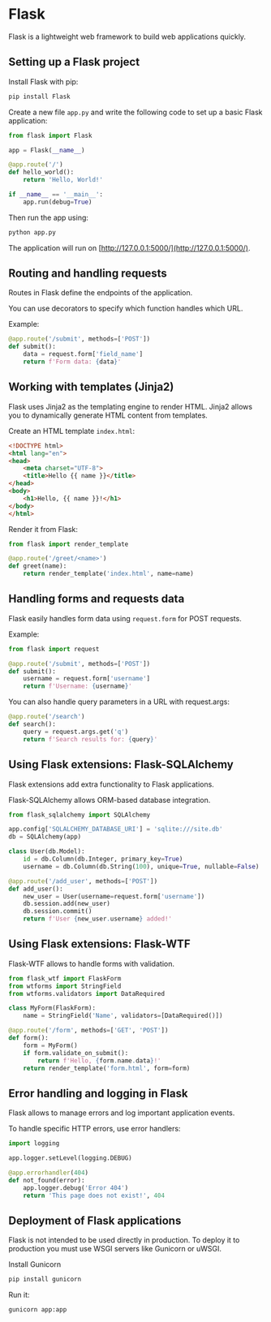 # Flask

Flask is a lightweight web framework to build web applications quickly.

## Setting up a Flask project

Install Flask with pip:

```bash
pip install Flask
```

Create a new file `app.py` and write the following code to set up a basic Flask application:

```python
from flask import Flask

app = Flask(__name__)

@app.route('/')
def hello_world():
    return 'Hello, World!'

if __name__ == '__main__':
    app.run(debug=True)
```

Then run the app using:

```bash
python app.py
```

The application will run on [http://127.0.0.1:5000/](http://127.0.0.1:5000/).

## Routing and handling requests

Routes in Flask define the endpoints of the application.

You can use decorators to specify which function handles which URL.

Example:

```python
@app.route('/submit', methods=['POST'])
def submit():
    data = request.form['field_name']
    return f'Form data: {data}'
```

## Working with templates (Jinja2)

Flask uses Jinja2 as the templating engine to render HTML. Jinja2 allows you to dynamically generate HTML content from templates.

Create an HTML template `index.html`:

```html
<!DOCTYPE html>
<html lang="en">
<head>
    <meta charset="UTF-8">
    <title>Hello {{ name }}</title>
</head>
<body>
    <h1>Hello, {{ name }}!</h1>
</body>
</html>
```

Render it from Flask:

```python
from flask import render_template

@app.route('/greet/<name>')
def greet(name):
    return render_template('index.html', name=name)
```

## Handling forms and requests data

Flask easily handles form data using `request.form` for POST requests.

Example:

```python
from flask import request

@app.route('/submit', methods=['POST'])
def submit():
    username = request.form['username']
    return f'Username: {username}'
```

You can also handle query parameters in a URL with request.args:

```python
@app.route('/search')
def search():
    query = request.args.get('q')
    return f'Search results for: {query}'
```

## Using Flask extensions: Flask-SQLAlchemy

Flask extensions add extra functionality to Flask applications.

Flask-SQLAlchemy allows ORM-based database integration.

```python
from flask_sqlalchemy import SQLAlchemy

app.config['SQLALCHEMY_DATABASE_URI'] = 'sqlite:///site.db'
db = SQLAlchemy(app)

class User(db.Model):
    id = db.Column(db.Integer, primary_key=True)
    username = db.Column(db.String(100), unique=True, nullable=False)

@app.route('/add_user', methods=['POST'])
def add_user():
    new_user = User(username=request.form['username'])
    db.session.add(new_user)
    db.session.commit()
    return f'User {new_user.username} added!'
```

## Using Flask extensions: Flask-WTF

Flask-WTF allows to handle forms with validation.

```python
from flask_wtf import FlaskForm
from wtforms import StringField
from wtforms.validators import DataRequired

class MyForm(FlaskForm):
    name = StringField('Name', validators=[DataRequired()])

@app.route('/form', methods=['GET', 'POST'])
def form():
    form = MyForm()
    if form.validate_on_submit():
        return f'Hello, {form.name.data}!'
    return render_template('form.html', form=form)
```

## Error handling and logging in Flask

Flask allows to manage errors and log important application events.

To handle specific HTTP errors, use error handlers:

```python
import logging

app.logger.setLevel(logging.DEBUG)

@app.errorhandler(404)
def not_found(error):
    app.logger.debug('Error 404')
    return 'This page does not exist!', 404
```

## Deployment of Flask applications

Flask is not intended to be used directly in production. To deploy it to production you must use WSGI servers like Gunicorn or uWSGI.

Install Gunicorn

```bash
pip install gunicorn
```

Run it:

```bash
gunicorn app:app
```